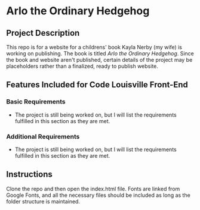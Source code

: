 # Arlo the Ordinary Hedgehog

## Project Description

This repo is for a website for a childrens' book Kayla Nerby (my wife) is working on publishing. The book is titled *Arlo the Ordinary Hedgehog*. Since the book and website aren't published, certain details of the project may be placeholders rather than a finalized, ready to publish website.

## Features Included for Code Louisville Front-End

### Basic Requirements

* The project is still being worked on, but I will list the requirements fulfilled in this section as they are met.

### Additional Requirements

* The project is still being worked on, but I will list the requirements fulfilled in this section as they are met.

## Instructions

Clone the repo and then open the index.html file. Fonts are linked from Google Fonts, and all the necessary files should be included as long as the folder structure is maintained.